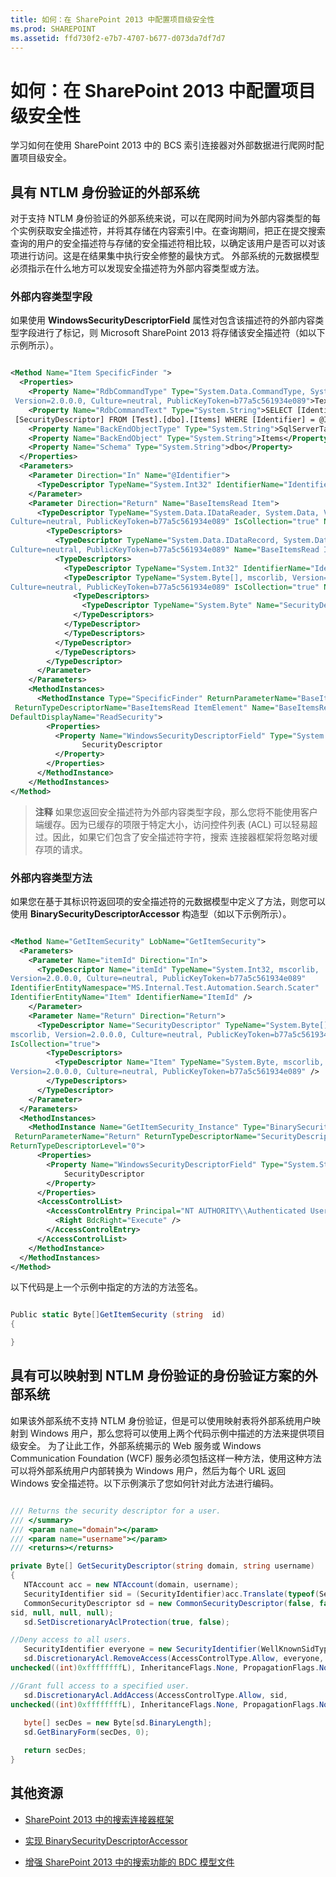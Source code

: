 ```yaml
---
title: 如何：在 SharePoint 2013 中配置项目级安全性
ms.prod: SHAREPOINT
ms.assetid: ffd730f2-e7b7-4707-b677-d073da7df7d7
---
```



# 如何：在 SharePoint 2013 中配置项目级安全性
学习如何在使用 SharePoint 2013 中的 BCS 索引连接器对外部数据进行爬网时配置项目级安全。
## 具有 NTLM 身份验证的外部系统
<a name="ItemLevelSecurity_NTLMAuth"> </a>

对于支持 NTLM 身份验证的外部系统来说，可以在爬网时间为外部内容类型的每个实例获取安全描述符，并将其存储在内容索引中。在查询期间，把正在提交搜索查询的用户的安全描述符与存储的安全描述符相比较，以确定该用户是否可以对该项进行访问。这是在结果集中执行安全修整的最快方式。 外部系统的元数据模型必须指示在什么地方可以发现安全描述符为外部内容类型或方法。
  
    
    

### 外部内容类型字段
<a name="ItemLevelSecurity_ExtTypeField"> </a>

如果使用 **WindowsSecurityDescriptorField** 属性对包含该描述符的外部内容类型字段进行了标记，则 Microsoft SharePoint 2013 将存储该安全描述符（如以下示例所示）。
  
    
    

```XML

<Method Name="Item SpecificFinder ">
  <Properties>
    <Property Name="RdbCommandType" Type="System.Data.CommandType, System.Data, 
 Version=2.0.0.0, Culture=neutral, PublicKeyToken=b77a5c561934e089">Text</Property>
    <Property Name="RdbCommandText" Type="System.String">SELECT [Identifier] , 
 [SecurityDescriptor] FROM [Test].[dbo].[Items] WHERE [Identifier] = @Identifier</Property>
    <Property Name="BackEndObjectType" Type="System.String">SqlServerTable</Property>
    <Property Name="BackEndObject" Type="System.String">Items</Property>
    <Property Name="Schema" Type="System.String">dbo</Property>
  </Properties>
  <Parameters>
    <Parameter Direction="In" Name="@Identifier">
      <TypeDescriptor TypeName="System.Int32" IdentifierName="Identifier" Name="Identifier" />
    </Parameter>
    <Parameter Direction="Return" Name="BaseItemsRead Item">
      <TypeDescriptor TypeName="System.Data.IDataReader, System.Data, Version=2.0.0.0, 
Culture=neutral, PublicKeyToken=b77a5c561934e089" IsCollection="true" Name="BaseItemsRead Item">
        <TypeDescriptors>
          <TypeDescriptor TypeName="System.Data.IDataRecord, System.Data, Version=2.0.0.0, 
Culture=neutral, PublicKeyToken=b77a5c561934e089" Name="BaseItemsRead ItemElement">
          <TypeDescriptors>
            <TypeDescriptor TypeName="System.Int32" IdentifierName="Identifier" Name="Identifier"/>
            <TypeDescriptor TypeName="System.Byte[], mscorlib, Version=2.0.0.0, 
Culture=neutral, PublicKeyToken=b77a5c561934e089" IsCollection="true" Name="SecurityDescriptor">
              <TypeDescriptors>
                <TypeDescriptor TypeName="System.Byte" Name="SecurityDescriptorElement" />
              </TypeDescriptors>
            </TypeDescriptor>
            </TypeDescriptors>
          </TypeDescriptor>
          </TypeDescriptors>
        </TypeDescriptor>
      </Parameter>
    </Parameters>
    <MethodInstances>
      <MethodInstance Type="SpecificFinder" ReturnParameterName="BaseItemsRead Item"
 ReturnTypeDescriptorName="BaseItemsRead ItemElement" Name="BaseItemsRead Item"
DefaultDisplayName="ReadSecurity">
        <Properties>
          <Property Name="WindowsSecurityDescriptorField" Type="System.String">
                SecurityDescriptor
          </Property>
        </Properties>
      </MethodInstance>
    </MethodInstances>
</Method>
```


> **注释**
> 如果您返回安全描述符为外部内容类型字段，那么您将不能使用客户端缓存。因为已缓存的项限于特定大小，访问控件列表 (ACL) 可以轻易超过。因此，如果它们包含了安全描述符字符，搜索 连接器框架将忽略对缓存项的请求。 
  
    
    


### 外部内容类型方法
<a name="ItemLevelSecurity_ExtTypeMethod"> </a>

如果您在基于其标识符返回项的安全描述符的元数据模型中定义了方法，则您可以使用 **BinarySecurityDescriptorAccessor** 构造型（如以下示例所示）。
  
    
    

```XML

<Method Name="GetItemSecurity" LobName="GetItemSecurity">
  <Parameters>
    <Parameter Name="itemId" Direction="In">
      <TypeDescriptor Name="itemId" TypeName="System.Int32, mscorlib, 
Version=2.0.0.0, Culture=neutral, PublicKeyToken=b77a5c561934e089" 
IdentifierEntityNamespace="MS.Internal.Test.Automation.Search.Scater" 
IdentifierEntityName="Item" IdentifierName="ItemId" /> 
    </Parameter>
    <Parameter Name="Return" Direction="Return">
      <TypeDescriptor Name="SecurityDescriptor" TypeName="System.Byte[],
mscorlib, Version=2.0.0.0, Culture=neutral, PublicKeyToken=b77a5c561934e089" 
IsCollection="true">
        <TypeDescriptors>
          <TypeDescriptor Name="Item" TypeName="System.Byte, mscorlib, 
Version=2.0.0.0, Culture=neutral, PublicKeyToken=b77a5c561934e089" />
        </TypeDescriptors>
      </TypeDescriptor>
    </Parameter>
  </Parameters>
  <MethodInstances>
    <MethodInstance Name="GetItemSecurity_Instance" Type="BinarySecurityDescriptorAccessor"
 ReturnParameterName="Return" ReturnTypeDescriptorName="SecurityDescriptor" 
ReturnTypeDescriptorLevel="0">
      <Properties>
        <Property Name="WindowsSecurityDescriptorField" Type="System.String">
            SecurityDescriptor
        </Property>
      </Properties>
      <AccessControlList>
        <AccessControlEntry Principal="NT AUTHORITY\\Authenticated Users">
          <Right BdcRight="Execute" />
        </AccessControlEntry>
      </AccessControlList>
    </MethodInstance>
  </MethodInstances>
</Method>
```

以下代码是上一个示例中指定的方法的方法签名。
  
    
    



```cs

Public static Byte[]GetItemSecurity (string  id)
{

}
```


## 具有可以映射到 NTLM 身份验证的身份验证方案的外部系统
<a name="ItemLevelSecurity_MappedToNTLM"> </a>

如果该外部系统不支持 NTLM 身份验证，但是可以使用映射表将外部系统用户映射到 Windows 用户，那么您将可以使用上两个代码示例中描述的方法来提供项目级安全。 为了让此工作，外部系统揭示的 Web 服务或 Windows Communication Foundation (WCF) 服务必须包括这样一种方法，使用这种方法可以将外部系统用户内部转换为 Windows 用户，然后为每个 URL 返回 Windows 安全描述符。以下示例演示了您如何针对此方法进行编码。 
  
    
    

```cs

/// Returns the security descriptor for a user.
/// </summary>
/// <param name="domain"></param>
/// <param name="username"></param>
/// <returns></returns>

private Byte[] GetSecurityDescriptor(string domain, string username)
{
   NTAccount acc = new NTAccount(domain, username);
   SecurityIdentifier sid = (SecurityIdentifier)acc.Translate(typeof(SecurityIdentifier));
   CommonSecurityDescriptor sd = new CommonSecurityDescriptor(false, false, ControlFlags.None,
sid, null, null, null);
   sd.SetDiscretionaryAclProtection(true, false);

//Deny access to all users.
   SecurityIdentifier everyone = new SecurityIdentifier(WellKnownSidType.WorldSid, null);
   sd.DiscretionaryAcl.RemoveAccess(AccessControlType.Allow, everyone, 
unchecked((int)0xffffffffL), InheritanceFlags.None, PropagationFlags.None);

//Grant full access to a specified user.
   sd.DiscretionaryAcl.AddAccess(AccessControlType.Allow, sid, 
unchecked((int)0xffffffffL), InheritanceFlags.None, PropagationFlags.None);
 
   byte[] secDes = new Byte[sd.BinaryLength];
   sd.GetBinaryForm(secDes, 0);

   return secDes;
}
```


## 其他资源
<a name="SP15Itemlevelsec_addlresources"> </a>


-  [SharePoint 2013 中的搜索连接器框架](search-connector-framework-in-sharepoint-2013.md)
    
  
-  [实现 BinarySecurityDescriptorAccessor](http://msdn.microsoft.com/library/6cf70490-dd3c-49cd-bb13-ed33e938435d%28Office.15%29.aspx)
    
  
-  [增强 SharePoint 2013 中的搜索功能的 BDC 模型文件](enhancing-the-bdc-model-file-for-search-in-sharepoint-2013.md)
    
  

